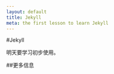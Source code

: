 ```yaml
---
layout: default
title: Jekyll
meta: the first lesson to learn Jekyll
---
```


#Jekyll

明天要学习初步使用。

##更多信息
